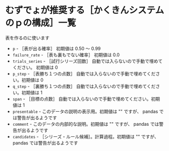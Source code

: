 # むずでょが推奨する［かくきんシステムのｐの構成］一覧

表を作るのに使います

* `p` - ［表が出る確率］ 初期値は 0.50 ～ 0.99
* `failure_rate` - ［表も裏もでない確率］ 初期値は 0.0
* `trials_series` - ［試行シリーズ回数］ 自動では入らないので手動で埋めてください。 初期値は 0
* `p_step` - ［表勝ち１つの点数］ 自動では入らないので手動で埋めてください。初期値は 0
* `q_step` - ［裏勝ち１つの点数］ 自動では入らないので手動で埋めてください。初期値は 1
* `span` - ［目標の点数］ 自動では入らないので手動で埋めてください。初期値は 1
* `presentable` - このデータの説明の表示用。初期値は "" ですが、 pandas では警告が出るようです
* `comment` - このデータの内部的な説明。初期値は "" ですが、 pandas では警告が出るようです
* `candidates` - ［シリーズ・ルール候補］。計算過程。初期値は "" ですが、 pandas では警告が出るようです
